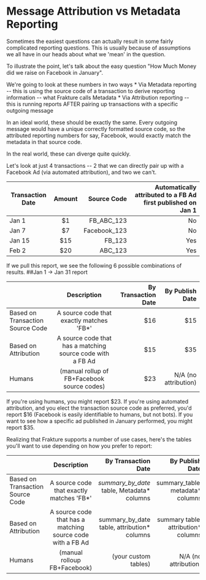 # Message Attribution vs Metadata Reporting

Sometimes the easiest questions can actually result in some fairly complicated reporting questions.  This is usually because of assumptions we all have in our heads about what we 'mean' in the question.

To illustrate the point, let's talk about the easy question "How Much Money did we raise on Facebook in January".

We're going to look at these numbers in two ways
	* Via Metadata reporting -- this is using the source code of a transaction to derive reporting information -- what Frakture calls Metadata
	* Via Attribution reporting -- this is running reports AFTER pairing up transactions with a specific outgoing message

In an ideal world, these should be exactly the same.  Every outgoing message would have a unique correctly formatted source code, so the attributed reporting numbers for say, Facebook, would exactly match the metadata in that source code.

In the real world, these can diverge quite quickly.

Let's look at just 4 transactions -- 2 that we can directly pair up with a Facebook Ad (via automated attribution), and two we can't.

| Transaction Date         	| Amount | Source Code | Automatically attributed to a FB Ad first published on Jan 1 |
| ------------- |:-------------:| -----:| -----:|
| Jan 1         | $1 | FB_ABC_123 | No |
| Jan 7         | $7 | Facebook_123 | No |
| Jan 15         | $15 | FB_123 | Yes |
| Feb 2         | $20 | ABC_123 | Yes |


If we pull this report, we see the following 6 possible combinations of results.
##Jan 1 -> Jan 31 report

|         | Description           |  By Transaction Date  | By Publish Date |
| ------------- |:-------------:| -----:| -----:|
| Based on Transaction Source Code      |  A source code that exactly matches 'FB*' | $16|$15  |
| Based on Attribution      | A source code that has a matching source code with a FB Ad |   $15 |$35  |
| Humans | (manual rollup of FB+Facebook source codes)     |    $23| N/A (no attribution) |


If you're using humans, you might report $23.  If you're using automated attribution, and you elect the transaction source code as preferred, you'd report $16 (Facebook is easily identifiable to humans, but not bots).  If you want to see how a specific ad published in January performed, you might report $35.


Realizing that Frakture supports a number of use cases, here's the tables you'll want to use depending on how you prefer to report:

|         | Description           |  By Transaction Date  | By Publish Date |
| ------------- |:-------------:| -----:| -----:|
| Based on Transaction Source Code      |  A source code that exactly matches 'FB*' | *summary_by_date* table, Metadata* columns| summary_table, metadata* columns |
| Based on Attribution      | A source code that has a matching source code with a FB Ad |   summary_by_date table, attribution* columns |summary table, attribution* columns  |
| Humans | (manual rolloup FB+Facebook)     |    (your custom tables)| N/A (no attribution) |
